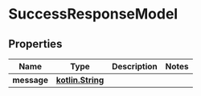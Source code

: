# SuccessResponseModel

## Properties
Name | Type | Description | Notes
------------ | ------------- | ------------- | -------------
**message** | [**kotlin.String**](.md) |  | 
